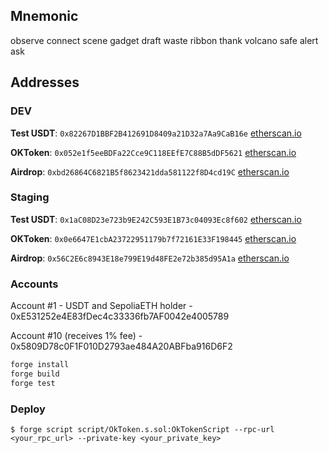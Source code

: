 ## Mnemonic
observe connect scene gadget draft waste ribbon thank volcano safe alert ask

## Addresses
### DEV
**Test USDT**:
`0x82267D1BBF2B412691D8409a21D32a7Aa9CaB16e`
[etherscan.io](https://sepolia.etherscan.io/address/0x82267D1BBF2B412691D8409a21D32a7Aa9CaB16e)

**OKToken**:
`0x052e1f5eeBDFa22Cce9C118EEfE7C88B5dDF5621`
[etherscan.io](https://sepolia.etherscan.io/address/0x052e1f5eeBDFa22Cce9C118EEfE7C88B5dDF5621)

**Airdrop**:
`0xbd26864C6821B5f8623421dda581122f8D4cd19C`
[etherscan.io](https://sepolia.etherscan.io/address/0xbd26864C6821B5f8623421dda581122f8D4cd19C)

### Staging
**Test USDT**:
`0x1aC08D23e723b9E242C593E1B73c04093Ec8f602`
[etherscan.io](https://sepolia.etherscan.io/address/0x1aC08D23e723b9E242C593E1B73c04093Ec8f602)

**OKToken**:
`0x0e6647E1cbA23722951179b7f72161E33F198445`
[etherscan.io](https://sepolia.etherscan.io/address/0x0e6647E1cbA23722951179b7f72161E33F198445)

**Airdrop**:
`0x56C2E6c8943E18e799E19d48FE2e72b385d95A1a`
[etherscan.io](https://sepolia.etherscan.io/address/0x56C2E6c8943E18e799E19d48FE2e72b385d95A1a)

### Accounts
Account #1 - USDT and SepoliaETH holder - 0xE531252e4E83fDec4c33336fb7AF0042e4005789

Account #10 (receives 1% fee) - 0x5809D78c0F1F010D2793ae484A20ABFba916D6F2




```bash
forge install
forge build
forge test
```

### Deploy

```shell
$ forge script script/OkToken.s.sol:OkTokenScript --rpc-url <your_rpc_url> --private-key <your_private_key>
```
